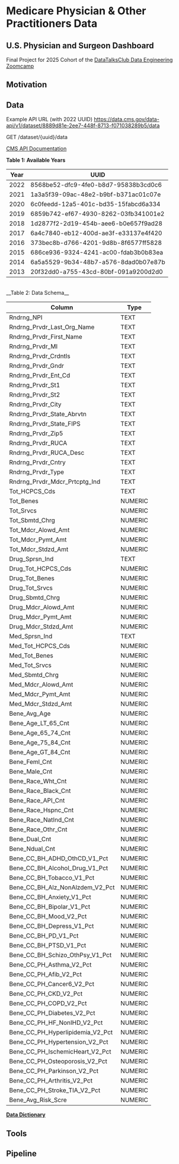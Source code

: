 # Medicare Physician & Other Practitioners Data
## U.S. Physician and Surgeon Dashboard

Final Project for 2025 Cohort of the [DataTalksClub Data Engineering Zoomcamp](https://github.com/DataTalksClub/data-engineering-zoomcamp/tree/main)

## Motivation

## Data

Example API URL (with 2022 UUID)
https://data.cms.gov/data-api/v1/dataset/8889d81e-2ee7-448f-8713-f071038289b5/data

GET /dataset/{uuid}/data



[CMS API Documentation](https://data.cms.gov/provider-summary-by-type-of-service/medicare-physician-other-practitioners/medicare-physician-other-practitioners-by-provider/api-docs)

__Table 1: Available Years__

| Year | UUID                                   |
|---------|----------------------------------------|
| 2022    | 8568be52-dfc9-4fe0-b8d7-95838b3cd0c6  |
| 2021    | 1a3a5f39-09ac-48e2-b9bf-b371ac01c07e  |
| 2020    | 6c0feedd-12a5-401c-bd35-15fabcd6a334  |
| 2019    | 6859b742-ef67-4930-8262-03fb341001e2  |
| 2018    | 1d2877f2-2d19-454b-aee6-b0e657f9ad28  |
| 2017    | 6a4c7840-eb12-400d-ae3f-e33137e4f420  |
| 2016    | 373bec8b-d766-4201-9d8b-8f6577ff5828  |
| 2015    | 686ce936-9324-4241-ac00-fdab3b0b83ea  |
| 2014    | 6a5a5529-9b34-48b7-a576-8dad0b07e87b  |
| 2013    | 20f32dd0-a755-43cd-80bf-091a9200d2d0  |

<br>
__Table 2: Data Schema__

| Column                                    | Type    |
|-------------------------------------------|---------|
| Rndrng_NPI                                | TEXT    |
| Rndrng_Prvdr_Last_Org_Name                | TEXT    |
| Rndrng_Prvdr_First_Name                   | TEXT    |
| Rndrng_Prvdr_MI                           | TEXT    |
| Rndrng_Prvdr_Crdntls                      | TEXT    |
| Rndrng_Prvdr_Gndr                         | TEXT    |
| Rndrng_Prvdr_Ent_Cd                       | TEXT    |
| Rndrng_Prvdr_St1                          | TEXT    |
| Rndrng_Prvdr_St2                          | TEXT    |
| Rndrng_Prvdr_City                         | TEXT    |
| Rndrng_Prvdr_State_Abrvtn                 | TEXT    |
| Rndrng_Prvdr_State_FIPS                   | TEXT    |
| Rndrng_Prvdr_Zip5                         | TEXT    |
| Rndrng_Prvdr_RUCA                         | TEXT    |
| Rndrng_Prvdr_RUCA_Desc                    | TEXT    |
| Rndrng_Prvdr_Cntry                        | TEXT    |
| Rndrng_Prvdr_Type                         | TEXT    |
| Rndrng_Prvdr_Mdcr_Prtcptg_Ind             | TEXT    |
| Tot_HCPCS_Cds                             | TEXT    |
| Tot_Benes                                 | NUMERIC |
| Tot_Srvcs                                 | NUMERIC |
| Tot_Sbmtd_Chrg                            | NUMERIC |
| Tot_Mdcr_Alowd_Amt                        | NUMERIC |
| Tot_Mdcr_Pymt_Amt                         | NUMERIC |
| Tot_Mdcr_Stdzd_Amt                        | NUMERIC |
| Drug_Sprsn_Ind                            | TEXT    |
| Drug_Tot_HCPCS_Cds                        | NUMERIC |
| Drug_Tot_Benes                            | NUMERIC |
| Drug_Tot_Srvcs                            | NUMERIC |
| Drug_Sbmtd_Chrg                           | NUMERIC |
| Drug_Mdcr_Alowd_Amt                       | NUMERIC |
| Drug_Mdcr_Pymt_Amt                        | NUMERIC |
| Drug_Mdcr_Stdzd_Amt                       | NUMERIC |
| Med_Sprsn_Ind                             | TEXT    |
| Med_Tot_HCPCS_Cds                         | NUMERIC |
| Med_Tot_Benes                             | NUMERIC |
| Med_Tot_Srvcs                             | NUMERIC |
| Med_Sbmtd_Chrg                            | NUMERIC |
| Med_Mdcr_Alowd_Amt                        | NUMERIC |
| Med_Mdcr_Pymt_Amt                         | NUMERIC |
| Med_Mdcr_Stdzd_Amt                        | NUMERIC |
| Bene_Avg_Age                              | NUMERIC |
| Bene_Age_LT_65_Cnt                        | NUMERIC |
| Bene_Age_65_74_Cnt                        | NUMERIC |
| Bene_Age_75_84_Cnt                        | NUMERIC |
| Bene_Age_GT_84_Cnt                        | NUMERIC |
| Bene_Feml_Cnt                             | NUMERIC |
| Bene_Male_Cnt                             | NUMERIC |
| Bene_Race_Wht_Cnt                         | NUMERIC |
| Bene_Race_Black_Cnt                       | NUMERIC |
| Bene_Race_API_Cnt                         | NUMERIC |
| Bene_Race_Hspnc_Cnt                       | NUMERIC |
| Bene_Race_NatInd_Cnt                      | NUMERIC |
| Bene_Race_Othr_Cnt                        | NUMERIC |
| Bene_Dual_Cnt                             | NUMERIC |
| Bene_Ndual_Cnt                            | NUMERIC |
| Bene_CC_BH_ADHD_OthCD_V1_Pct              | NUMERIC |
| Bene_CC_BH_Alcohol_Drug_V1_Pct            | NUMERIC |
| Bene_CC_BH_Tobacco_V1_Pct                 | NUMERIC |
| Bene_CC_BH_Alz_NonAlzdem_V2_Pct           | NUMERIC |
| Bene_CC_BH_Anxiety_V1_Pct                 | NUMERIC |
| Bene_CC_BH_Bipolar_V1_Pct                 | NUMERIC |
| Bene_CC_BH_Mood_V2_Pct                    | NUMERIC |
| Bene_CC_BH_Depress_V1_Pct                 | NUMERIC |
| Bene_CC_BH_PD_V1_Pct                      | NUMERIC |
| Bene_CC_BH_PTSD_V1_Pct                    | NUMERIC |
| Bene_CC_BH_Schizo_OthPsy_V1_Pct           | NUMERIC |
| Bene_CC_PH_Asthma_V2_Pct                  | NUMERIC |
| Bene_CC_PH_Afib_V2_Pct                    | NUMERIC |
| Bene_CC_PH_Cancer6_V2_Pct                 | NUMERIC |
| Bene_CC_PH_CKD_V2_Pct                     | NUMERIC |
| Bene_CC_PH_COPD_V2_Pct                    | NUMERIC |
| Bene_CC_PH_Diabetes_V2_Pct                | NUMERIC |
| Bene_CC_PH_HF_NonIHD_V2_Pct               | NUMERIC |
| Bene_CC_PH_Hyperlipidemia_V2_Pct          | NUMERIC |
| Bene_CC_PH_Hypertension_V2_Pct            | NUMERIC |
| Bene_CC_PH_IschemicHeart_V2_Pct           | NUMERIC |
| Bene_CC_PH_Osteoporosis_V2_Pct            | NUMERIC |
| Bene_CC_PH_Parkinson_V2_Pct               | NUMERIC |
| Bene_CC_PH_Arthritis_V2_Pct               | NUMERIC |
| Bene_CC_PH_Stroke_TIA_V2_Pct              | NUMERIC |
| Bene_Avg_Risk_Scre                        | NUMERIC |

[__Data Dictionary__](https://data.cms.gov/resources/medicare-physician-other-practitioners-by-provider-data-dictionary)

## Tools

## Pipeline

